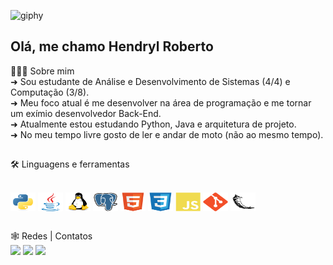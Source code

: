 ![giphy](https://github.com/HendrylXamann/Logica/assets/75086675/e9cfae66-c434-4d0e-9474-5cdbf4fa849b)
## Olá, me chamo Hendryl Roberto
👩🏻‍💻 Sobre mim <br>
➜ Sou estudante de Análise e Desenvolvimento de Sistemas (4/4) e Computação (3/8).<br>
➜ Meu foco atual é me desenvolver na área de programação e me tornar um exímio desenvolvedor Back-End.<br>
➜ Atualmente estou estudando Python, Java e arquitetura de projeto.<br>
➜ No meu tempo livre gosto de ler e andar de moto (não ao mesmo tempo).<br>
 ##

🛠 Linguagens e ferramentas
<div style="display: inline_block"><br>
  <img align="center" alt="hendryl-Python" height="30" width="40" src="https://raw.githubusercontent.com/devicons/devicon/master/icons/python/python-original.svg">
  <img align="center" alt="hendryl-java" height="30" width="40" src="https://raw.githubusercontent.com/devicons/devicon/master/icons/java/java-original.svg">
  <img align="center" alt="hendryl-java" height="30" width="40" src="https://raw.githubusercontent.com/devicons/devicon/master/icons/linux/linux-original.svg">
  <img align="center" alt="hendryl-SQL" height="30" width="40" src="https://raw.githubusercontent.com/devicons/devicon/master/icons/postgresql/postgresql-original.svg">
  <img align="center" alt="hendryl-HTML" height="30" width="40" src="https://raw.githubusercontent.com/devicons/devicon/master/icons/html5/html5-original.svg">
  <img align="center" alt="hendryl-CSS" height="30" width="40" src="https://raw.githubusercontent.com/devicons/devicon/master/icons/css3/css3-original.svg">
  <img align="center" alt="hendryl-Js" height="30" width="40" src="https://raw.githubusercontent.com/devicons/devicon/master/icons/javascript/javascript-plain.svg">
  <img align="center" alt="hendryl-git" height="30" width="40" src="https://raw.githubusercontent.com/devicons/devicon/master/icons/git/git-plain.svg">
  <img align="center" alt="hendryl-git" height="30" width="40" src="https://raw.githubusercontent.com/devicons/devicon/master/icons/flask/flask-original.svg">
</div>
  
  ##
 
<div> 
🕸 Redes | Contatos <br>
   <a href="https://www.linkedin.com/in/hendryl-roberto-44885a1b3/" target="_blank"><img src="https://img.shields.io/badge/-LinkedIn-%230077B5?style=for-the-badge&logo=linkedin&logoColor=white" target="_blank"></a> 
  <a href = "mailto:estudos123h@gmail.com"><img src="https://img.shields.io/badge/-Gmail-%23333?style=for-the-badge&logo=gmail&logoColor=white" target="_blank"></a>
  <a href="https://wa.me/5561991140860" target="_blank"><img src="https://img.shields.io/badge/WhatsApp-25D366?style=for-the-badge&logo=whatsapp&logoColor=white" target="_blank"></a>
 
  
</div>
